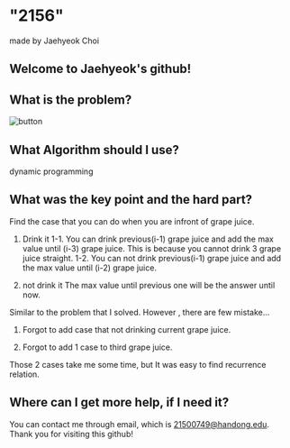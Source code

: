 # "2156"

made by Jaehyeok Choi

## Welcome to Jaehyeok's github!

## What is the problem?

![button](https://github.com/Choi-JaeHyeok-21500749/2156/blob/main/2156_pro.JPG)

## What Algorithm should I use?

dynamic programming

## What was the key point and the hard part?

Find the case that you can do when you are infront of grape juice.
1. Drink it
  1-1. You can drink previous(i-1) grape juice and add the max value until (i-3) grape juice. This is because you cannot drink 3 grape juice straight.
  1-2. You can not drink previous(i-1) grape juice and add the max value until (i-2) grape juice.  

2. not drink it
  The max value until previous one will be the answer until now.  

Similar to the problem that I solved. However , there are few mistake...

1. Forgot to add case that not drinking current grape juice.

2. Forgot to add 1 case to third grape juice.

Those 2 cases take me some time, but It was easy to find recurrence relation.

## Where can I get more help, if I need it?

You can contact me through email, which is 21500749@handong.edu.
Thank you for visiting this github!

